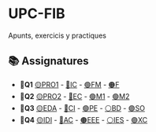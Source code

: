 # UPC-FIB
Apunts, exercicis y practiques

## 📚 Assignatures
 - **🍁Q1** [🟡PRO1](Obligatories/Q1/PRO1) - [🔵IC](Obligatories/Q1/IC) - [🟢FM](Obligatories/Q1/FM) - [🟠F](Obligatories/Q1/F)
 - **🌺Q2** [🟡PRO2](Obligatories/Q2/PRO2) - [🔵EC](Obligatories/Q2/EC) - [🟢M1](Obligatories/Q2/M1) - [🟢M2](Obligatories/Q2/M2)
 - **🍁Q3** [🟡EDA](Obligatories/Q3/EDA) - [🔵CI](Obligatories/Q3/CI) - [🟢PE](Obligatories/Q3/PE) - [⚪BD](Obligatories/Q3/BD) - [🟣SO](Obligatories/Q3/SO)
 - **🌺Q4** [🟡IDI]() - [🔵AC]() - [🟤EEE]() - [⚪IES]() - [🟣XC]()